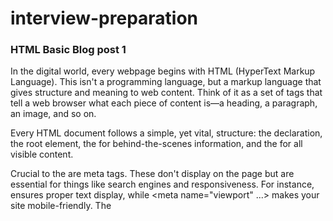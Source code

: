 # interview-preparation

### HTML Basic Blog post 1

In the digital world, every webpage begins with HTML (HyperText Markup Language). This isn't a programming language, but a markup language that gives structure and meaning to web content. Think of it as a set of tags that tell a web browser what each piece of content is—a heading, a paragraph, an image, and so on.

Every HTML document follows a simple, yet vital, structure: the <!DOCTYPE html> declaration, the root <html> element, the <head> for behind-the-scenes information, and the <body> for all visible content.

Crucial to the <head> are meta tags. These don't display on the page but are essential for things like search engines and responsiveness. For instance, <meta charset="UTF-8"> ensures proper text display, while <meta name="viewport" ...> makes your site mobile-friendly. The <title> tag, for a browser's tab, is also key.

Segment tags help organize your visible content. Tags like <header>, <nav>, <main>, <section>, and <footer> semantically divide a webpage into logical and accessible blocks. This clean structure is fundamental for creating a well-organized, readable, and professional website. Understanding these basics is your first step into the world of web development. Happy coding!

The <div> tag is one of the most commonly used elements in HTML. It's essentially a container that can hold multiple other tags, helping to organize the user interface and present content in a structured way. Developers often use <div> to group elements together and apply styles using CSS, making it a key tool for layout and design purposes. In addition to <div>, HTML also provides tags like <img>, <video>, and <audio> for embedding multimedia content such as images, videos, and sound.

All HTML tags can be divided into two categories: empty tags and container tags. Empty tags, such as <img>, <link>, and <input>, do not have closing tags and cannot contain any content. On the other hand, container tags do have closing tags and can hold content between the opening and closing tags. For example, <div>hello world!</div> is a container tag that wraps around the text "hello world!".

Finally, every HTML element can have attributes. Attributes are like superpowers that enable elements to access various features such as styling, classes, IDs, and more. While HTML is primarily used to define the structure of a webpage—not its appearance—you can apply styles directly using the style attribute. Additionally, class and id attributes are commonly used to select and manipulate elements in CSS and JavaScript.

### HTML Advence Blog Post 2

You've mastered the basics—<h1>, <p>, <img>. But what comes next? Advanced HTML is about leveraging the full potential of the language to build robust, accessible, and dynamic websites. It's not about learning a new language, but using the tools you have more effectively.

One of the most important concepts is Semantic HTML. Instead of using <div> tags for everything, you use tags that describe their content, like <header>, <nav>, <main>, and <article>. This provides a meaningful structure for screen readers and search engines, making your site more accessible and better for SEO.

ARIA (aria-\*) attributes are used to enhance accessibility, especially for users relying on screen readers or other assistive technologies. There are many ARIA attributes available, such as aria-label, aria-placeholder, aria-live , and more. However, it's not necessary to memorize every attribute—instead, we focus on understanding the syntax and purpose behind them. Knowing a few commonly used ARIA attributes is often enough to write accessible code effectively. Alongside ARIA, the title attribute can also provide helpful context or tooltips for users. By combining semantic HTML with basic ARIA attributes, we can create interfaces that are both user-friendly and inclusive.

Another powerful tool is custom data attributes, which allow you to store extra information directly on HTML elements. Using attributes, you can easily connect your HTML to JavaScript, creating interactive components without cluttering your code. These attributes provide a semantic way to embed metadata, making it easier to manage dynamic behavior across your application. They are especially useful for passing configuration options, targeting specific elements, and building reusable components. By keeping structure and logic separate, custom data attributes help maintain clean, maintainable, and scalable code.

<form> and <table> are two foundational HTML elements that deserve attention in any learning journey.
The <form> element is essential for collecting user input. It supports various input types, validation features, and accessibility enhancements. Understanding how forms work—including labels, controls, and submission methods—is key to building interactive and user-friendly interfaces.
On the other hand, <table> is used to display structured data in rows and columns. While it's often misunderstood or misused for layout purposes, its true power lies in presenting tabular information clearly. Learning how to use table headers, captions, and semantic tags like <thead>, <tbody> , <tfoot> and helps ensure both readability and accessibility.
Both elements play a critical role in real-world web development, especially when building dashboards, admin panels, surveys, or data-driven applications. Covering them gives learners a solid foundation in semantic HTML and user interaction.

Finally, many developers think that HTML is only used for structure—but that’s a misconception. While HTML does provide the foundational structure of a webpage, its role goes far beyond layout. Proper use of semantic HTML is crucial for SEO (Search Engine Optimization), helping search engines understand the content and context of your site. It's also vital for accessibility, ensuring that screen readers and assistive technologies can navigate and interpret your content effectively.
By using meaningful tags, descriptive attributes, and accessible patterns, developers can create websites that are not only well-structured but also inclusive and discoverable. In short, HTML is not just about how things look—it's about how they work, how they're understood, and who can use them.

## sort for link in post

You've mastered the basics—<h1>, <p>, <img>. But what comes next? Advanced HTML is about leveraging the full potential of the language to build robust, accessible, and dynamic websites. It's not about learning a new language, but using the tools you have more effectively.

ARIA (aria-\*) attributes are used to enhance accessibility, especially for users relying on screen readers or other assistive technologies. There are many ARIA attributes available, such as aria-label, aria-placeholder, aria-live , and more. However, it's not necessary to memorize every attribute—instead, we focus on understanding the syntax and purpose behind them. Knowing a few commonly used ARIA attributes is often enough to write accessible code effectively. Alongside ARIA, the title attribute can also provide helpful context or tooltips for users. By combining semantic HTML with basic ARIA attributes, we can create interfaces that are both user-friendly and inclusive.

Another powerful tool is custom data attributes, which allow you to store extra information directly on HTML elements. Using attributes, you can easily connect your HTML to JavaScript, creating interactive components without cluttering your code. These attributes provide a semantic way to embed metadata, making it easier to manage dynamic behavior across your application. They are especially useful for passing configuration options, targeting specific elements, and building reusable components. By keeping structure and logic separate, custom data attributes help maintain clean, maintainable, and scalable code.

<form> and <table> are two foundational HTML elements that deserve attention in any learning journey.
The <form> element is essential for collecting user input. It supports various input types, validation features, and accessibility enhancements. Understanding how forms work—including labels, controls, and submission methods—is key to building interactive and user-friendly interfaces.

Finally, many developers think that HTML is only used for structure—but that’s a misconception. While HTML does provide the foundational structure of a webpage, its role goes far beyond layout. Proper use of semantic HTML is crucial for SEO (Search Engine Optimization), helping search engines understand the content and context of your site. It's also vital for accessibility, ensuring that screen readers and assistive technologies can navigate and interpret your content effectively.
By using meaningful tags, descriptive attributes, and accessible patterns, developers can create websites that are not only well-structured but also inclusive and discoverable. In short, HTML is not just about how things look—it's about how they work, how they're understood, and who can use them.
